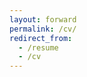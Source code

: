 ```yaml
---
layout: forward
permalink: /cv/
redirect_from:
  - /resume
  - /cv
---
```

<object data="{{ base_path }}/files/cv.pdf" width="1000" height="1000" type='application/pdf'></object>

